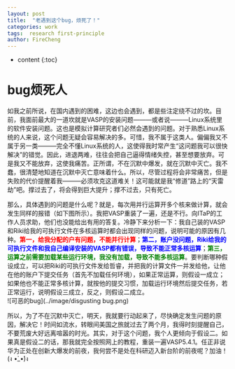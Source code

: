 ```yaml
---
layout: post
title:  "老遇到这个bug，烦死了！"
categories: work
tags:  research first-principle  
author: FireCheng
---
```


* content
{:toc}

# bug烦死人  

如我之前所说，在国内遇到的困难，这边也会遇到，都是些注定绕不过的坎。目前，我面前最大的一道坎就是VASP的安装问题———或者说———Linux系统里的软件安装问题。这也是模拟计算研究者们必然会遇到的问题。对于熟悉Linux系统的人来说，这个问题无疑会容易解决的多。可惜，我不属于这类人。偏偏我又不属于另一类———完全不懂Linux系统的人，这使得我时常产生“这问题我可以很快解决”的错觉。因此，进退两难，往往会把自己逼得情绪失控，甚至想要放弃。可是我又不能放弃，这使我痛苦。正所谓，不在沉默中爆发，就在沉默中灭亡。我不蠢，很清楚地知道在沉默中灭亡意味着什么。所以，尽管过程将会非常痛苦，但是失败的代价提醒着我———必须攻克这道难关！这可能就是我“修道”路上的“天雷劫”吧。撑过去了，将会得到巨大提升；撑不过去，只有死亡。  

那么，具体遇到的问题是什么呢？就是，每次用并行运算开多个核来做计算，就会发生同样的报错（如下图所示）。我把VASP重装了一遍，还是不行。向ITaP的工作人员求助，他们也没能给出有用的答复。冷静下来分析一下：我自己装的VASP和Riki给我的可执行文件在多核运算时都会出现同样的问题，说明可能的原因有几种。**<font color="red">第一，给我分配的户有问题，不能并行计算</font>**；**<font color="blue">第二，账户没问题，Riki给我的可执行文件和我自己编译安装的VASP都有错误，导致不能正常多核运算</font>**；**<font color="green">第三，运算之前需要加载某些运行环境，我没有加载，导致不能多核运算</font>**。要判断哪种假设成立，可以把Riki的可执行文件发给哲睿，并把我的计算文件一并发给他，让他在他的账户下提交任务（首先不加载任何环境），如果正常运算，则假设一成立；如果他也不能正常多核计算，就按他的提交习惯，加载运行环境然后提交任务，若正常运行，说明假设三成立，反之，则假设二成立。  
![可恶的bug](../image/disgusting bug.png)  

所以，为了不在沉默中灭亡，明天，我就要行动起来了，尽快确定发生问题的原因，解决它！时间如流水，转眼间美国之旅就过去了两个月，我得时刻提醒自己，不要荒废大好远离喧嚣的时光。其实，对于这个问题，我个人更倾向于假设二。如果真是假设二的话，那我就完全按照网上的教程，重装一遍VASP5.4.1。任正非说华为正处在创新大爆发的前夜，我何尝不是处在科研迈入新台阶的前夜呢？加油！(ง •̀_•́)ง
  



